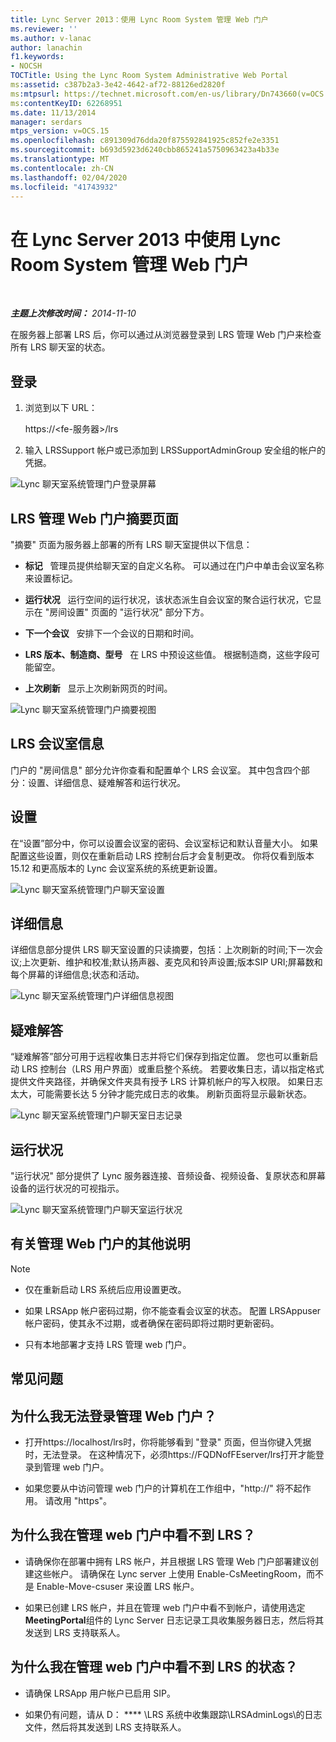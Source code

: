 ```yaml
---
title: Lync Server 2013：使用 Lync Room System 管理 Web 门户
ms.reviewer: ''
ms.author: v-lanac
author: lanachin
f1.keywords:
- NOCSH
TOCTitle: Using the Lync Room System Administrative Web Portal
ms:assetid: c387b2a3-3e42-4642-af72-88126ed2820f
ms:mtpsurl: https://technet.microsoft.com/en-us/library/Dn743660(v=OCS.15)
ms:contentKeyID: 62268951
ms.date: 11/13/2014
manager: serdars
mtps_version: v=OCS.15
ms.openlocfilehash: c891309d76dda20f875592841925c852fe2e3351
ms.sourcegitcommit: b693d5923d6240cbb865241a5750963423a4b33e
ms.translationtype: MT
ms.contentlocale: zh-CN
ms.lasthandoff: 02/04/2020
ms.locfileid: "41743932"
---
```

<div data-xmlns="http://www.w3.org/1999/xhtml">

<div class="topic" data-xmlns="http://www.w3.org/1999/xhtml" data-msxsl="urn:schemas-microsoft-com:xslt" data-cs="http://msdn.microsoft.com/en-us/">

<div data-asp="http://msdn2.microsoft.com/asp">

# <a name="using-the-lync-room-system-administrative-web-portal-in-lync-server-2013"></a>在 Lync Server 2013 中使用 Lync Room System 管理 Web 门户

</div>

<div id="mainSection">

<div id="mainBody">

<span> </span>

_**主题上次修改时间：** 2014-11-10_

在服务器上部署 LRS 后，你可以通过从浏览器登录到 LRS 管理 Web 门户来检查所有 LRS 聊天室的状态。

<div>

## <a name="sign-in"></a>登录

1.  浏览到以下 URL：
    
    https://\<fe-服务器\>/lrs

2.  输入 LRSSupport 帐户或已添加到 LRSSupportAdminGroup 安全组的帐户的凭据。

![Lync 聊天室系统管理门户登录屏幕](images/Dn436326.050bcf70-2f3b-46b2-9b96-ebd12679b713(OCS.15).png "Lync 聊天室系统管理门户登录屏幕")

</div>

<div>

## <a name="lrs-administrative-web-portal-summary-page"></a>LRS 管理 Web 门户摘要页面

"摘要" 页面为服务器上部署的所有 LRS 聊天室提供以下信息：

  - **标记**   管理员提供给聊天室的自定义名称。 可以通过在门户中单击会议室名称来设置标记。

  - **运行状况**   运行空间的运行状况，该状态派生自会议室的聚合运行状况，它显示在 "房间设置" 页面的 "运行状况" 部分下方。

  - **下一个会议**   安排下一个会议的日期和时间。

  - **LRS 版本、制造商、型号**   在 LRS 中预设这些值。 根据制造商，这些字段可能留空。

  - **上次刷新**   显示上次刷新网页的时间。

![Lync 聊天室系统管理门户摘要视图](images/Dn743660.f829ce90-dd95-4725-bd94-6870c5dcf046(OCS.15).png "Lync 聊天室系统管理门户摘要视图")

</div>

<div>

## <a name="lrs-room-information"></a>LRS 会议室信息

门户的 "房间信息" 部分允许你查看和配置单个 LRS 会议室。 其中包含四个部分：设置、详细信息、疑难解答和运行状况。

<div>

## <a name="settings"></a>设置

在“设置”部分中，你可以设置会议室的密码、会议室标记和默认音量大小。 如果配置这些设置，则仅在重新启动 LRS 控制台后才会复制更改。 你将仅看到版本15.12 和更高版本的 Lync 会议室系统的系统更新设置。

![Lync 聊天室系统管理门户聊天室设置](images/Dn743660.ab162e19-41ac-4991-9b2a-92575aa53eda(OCS.15).png "Lync 聊天室系统管理门户聊天室设置")

</div>

<div>

## <a name="details"></a>详细信息

详细信息部分提供 LRS 聊天室设置的只读摘要，包括：上次刷新的时间;下一次会议;上次更新、维护和校准;默认扬声器、麦克风和铃声设置;版本SIP URI;屏幕数和每个屏幕的详细信息;状态和活动。

![Lync 聊天室系统管理门户详细信息视图](images/Dn743660.2958bbba-db74-4670-a920-87fdfb2fc22d(OCS.15).png "Lync 聊天室系统管理门户详细信息视图")

</div>

<div>

## <a name="troubleshooting"></a>疑难解答

“疑难解答”部分可用于远程收集日志并将它们保存到指定位置。 您也可以重新启动 LRS 控制台（LRS 用户界面）或重启整个系统。 若要收集日志，请以指定格式提供文件夹路径，并确保文件夹具有授予 LRS 计算机帐户的写入权限。 如果日志太大，可能需要长达 5 分钟才能完成日志的收集。 刷新页面将显示最新状态。

![Lync 聊天室系统管理门户聊天室日志记录](images/Dn743660.749aee71-deaa-4ace-a146-fe2b349f0f42(OCS.15).png "Lync 聊天室系统管理门户聊天室日志记录")

</div>

<div>

## <a name="health"></a>运行状况

"运行状况" 部分提供了 Lync 服务器连接、音频设备、视频设备、复原状态和屏幕设备的运行状况的可视指示。

![Lync 聊天室系统管理门户聊天室运行状况](images/Dn743660.8cc644f8-8e3e-42d5-9079-045d8fe9daa7(OCS.15).png "Lync 聊天室系统管理门户聊天室运行状况")

</div>

</div>

<div>

## <a name="additional-notes-about-the-administrative-web-portal"></a>有关管理 Web 门户的其他说明

<div>


> [!NOTE]  
> <UL>
> <LI>
> <P>仅在重新启动 LRS 系统后应用设置更改。</P>
> <LI>
> <P>如果 LRSApp 帐户密码过期，你不能查看会议室的状态。 配置 LRSAppuser 帐户密码，使其永不过期，或者确保在密码即将过期时更新密码。</P>
> <LI>
> <P>只有本地部署才支持 LRS 管理 web 门户。</P></LI></UL>



</div>

</div>

<div>

## <a name="frequently-asked-questions"></a>常见问题

<div>

## <a name="why-cant-i-sign-in-to-the-administrative-web-portal"></a>为什么我无法登录管理 Web 门户？

  - 打开https://localhost/lrs时，你将能够看到 "登录" 页面，但当你键入凭据时，无法登录。 在这种情况下，必须https://FQDNofFEserver/lrs打开才能登录到管理 web 门户。

  - 如果您要从中访问管理 web 门户的计算机在工作组中，"http://" 将不起作用。 请改用 "https"。

</div>

<div>

## <a name="why-cant-i-see-lrs-in-the-administrative-web-portal"></a>为什么我在管理 web 门户中看不到 LRS？

  - 请确保你在部署中拥有 LRS 帐户，并且根据 LRS 管理 Web 门户部署建议创建这些帐户。 请确保在 Lync server 上使用 Enable-CsMeetingRoom，而不是 Enable-Move-csuser 来设置 LRS 帐户。

  - 如果已创建 LRS 帐户，并且在管理 web 门户中看不到帐户，请使用选定**MeetingPortal**组件的 Lync Server 日志记录工具收集服务器日志，然后将其发送到 LRS 支持联系人。

</div>

<div>

## <a name="why-cant-i-see-the-status-of-lrs-in-the-administrative-web-portal"></a>为什么我在管理 web 门户中看不到 LRS 的状态？

  - 请确保 LRSApp 用户帐户已启用 SIP。

  - 如果仍有问题，请从 D： **** \\LRS 系统中收集跟踪\\LRSAdminLogs\\的日志文件，然后将其发送到 LRS 支持联系人。

</div>

</div>

</div>

<span> </span>

</div>

</div>

</div>

